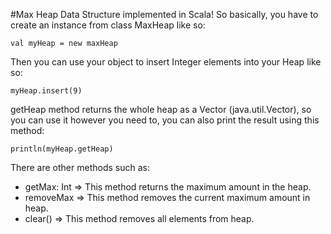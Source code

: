 #Max Heap Data Structure implemented in Scala!
So basically, you have to create an instance from class MaxHeap like so:
    
    val myHeap = new maxHeap
Then you can use your object to insert Integer elements into your Heap like so:

    myHeap.insert(9)
getHeap method returns the whole heap as a Vector (java.util.Vector), so you can use it however you need to, you can also print the result using this method:

    println(myHeap.getHeap)
There are other methods such as:
* getMax: Int => This method returns the maximum amount in the heap.
* removeMax => This method removes the current maximum amount in heap.
* clear() => This method removes all elements from heap. 
